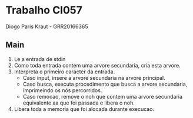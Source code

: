 # Trabalho CI057
Diogo Paris Kraut - GRR20166365
## Main
1. Le a entrada de stdin
2. Como toda entrada contem uma arvore secundaria, cria esta arvore.
3. Interpreta o primeiro carácter da entrada.
   - Caso input, insere a arvore secundaria na arvore principal.
   - Caso busca, executa procedimento que busca a arvore secundaria, imprimeindo os nós percorridos.
   - Caso remocao, remove o noh que contem uma arvore secundaria equivalente aa que foi passada e libera o noh.
4. Libera toda a memoria que foi alocada durante execucao.

